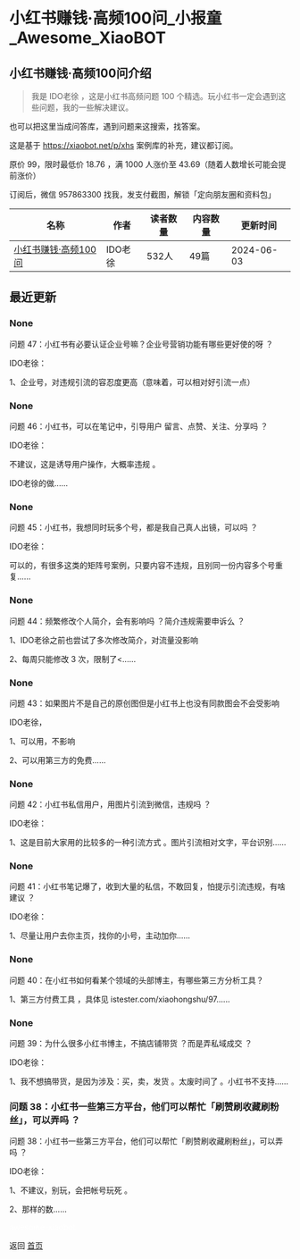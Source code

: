 # 小红书赚钱·高频100问_小报童_Awesome_XiaoBOT

## 小红书赚钱·高频100问介绍
> 我是 IDO老徐 ，这是小红书高频问题 100 个精选。玩小红书一定会遇到这些问题，我的一些解决建议。    
    
也可以把这里当成问答库，遇到问题来这搜索，找答案。    
    
这是基于 https://xiaobot.net/p/xhs 案例库的补充，建议都订阅。    
    
原价 99，限时最低价 18.76 ，满 1000 人涨价至 43.69（随着人数增长可能会提前涨价）    
    
订阅后，微信 957863300 找我，发支付截图，解锁「定向朋友圈和资料包」  
  


|名称|作者|读者数量|内容数量|更新时间|
|---|---|---|---|---|
|[小红书赚钱·高频100问](https://xiaobot.net/p/xhs100?refer=0b133df9-27dc-423b-8101-639049001c13)|IDO老徐|532人|49篇|2024-06-03|

## 最近更新
### None

问题 47：小红书有必要认证企业号嘛？企业号营销功能有哪些更好使的呀 ？

IDO老徐：

1、企业号，对违规引流的容忍度更高（意味着，可以相对好引流一点）

### None

问题 46：小红书，可以在笔记中，引导用户 留言、点赞、关注、分享吗 ？

IDO老徐：

不建议，这是诱导用户操作，大概率违规 。

IDO老徐的做......

### None

问题 45：小红书，我想同时玩多个号，都是我自己真人出镜，可以吗 ？

IDO老徐：

可以的，有很多这类的矩阵号案例，只要内容不违规，且别同一份内容多个号重复......

### None

问题 44：频繁修改个人简介，会有影响吗 ？简介违规需要申诉么 ？

1、IDO老徐之前也尝试了多次修改简介，对流量没影响

2、每周只能修改 3 次，限制了<......

### None

问题 43：如果图片不是自己的原创图但是小红书上也没有同款图会不会受影响

IDO老徐，

1、可以用，不影响

2、可以用第三方的免费......

### None

问题 42：小红书私信用户，用图片引流到微信，违规吗 ？

IDO老徐：

1、这是目前大家用的比较多的一种引流方式 。图片引流相对文字，平台识别......

### None

问题 41：小红书笔记爆了，收到大量的私信，不敢回复，怕提示引流违规，有啥建议 ？

IDO老徐：

1、尽量让用户去你主页，找你的小号，主动加你......

### None

问题 40：在小红书如何看某个领域的头部博主，有哪些第三方分析工具？

1、第三方付费工具 ，具体见 istester.com/xiaohongshu/97......

### None

问题 39：为什么很多小红书博主，不搞店铺带货 ？而是弄私域成交 ？

IDO老徐：

1、我不想搞带货，是因为涉及：买，卖，发货 。太废时间了 。小红书不支持......

### 问题 38：小红书一些第三方平台，他们可以帮忙「刷赞刷收藏刷粉丝」，可以弄吗 ？

问题 38：小红书一些第三方平台，他们可以帮忙「刷赞刷收藏刷粉丝」，可以弄吗 ？

IDO老徐：

1、不建议，别玩，会把帐号玩死 。

2、那样的数......


<a href="https://github.com/Reno9527/awesome-xiaobot" style="color: white; text-decoration: none;">awesome-xiaobot</a>

返回 [首页](../README.md)
